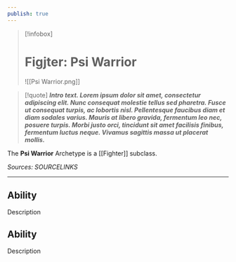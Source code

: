 ```yaml
---
publish: true
---
```

> [!infobox]
> # Figjter: Psi Warrior
> ![[Psi Warrior.png]]

> [!quote]
> **_Intro text. Lorem ipsum dolor sit amet, consectetur adipiscing elit. Nunc consequat molestie tellus sed pharetra. Fusce ut consequat turpis, ac lobortis nisl. Pellentesque faucibus diam et diam sodales varius. Mauris at libero gravida, fermentum leo nec, posuere turpis. Morbi justo orci, tincidunt sit amet facilisis finibus, fermentum luctus neque. Vivamus sagittis massa ut placerat mollis._**

The **Psi Warrior** Archetype is a [[Fighter]] subclass.

*Sources: SOURCELINKS*
***
## Ability
Description
## Ability
Description